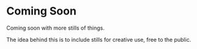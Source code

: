 # Coming Soon

Coming soon with more stills of things.

The idea behind this is to include stills for creative use, free to the public.
